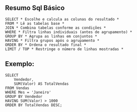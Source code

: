 

## Resumo Sql Básico
    SELECT * Escolhe e calcula as colunas do resultado *
    FROM * Lê as tabelas base *
    JOIN * Combina tabelas conforme as condições *
    WHERE * Filtra linhas individuais (antes de agrupamento) *
    GROUP BY * Agrupa as linhas em conjuntos *
    HAVING * Filtra grupos após o agrupamento *
    ORDER BY * Ordena o resultado final *
    LIMIT / TOP * Restringe o número de linhas mostradas * 

## Exemplo:
    SELECT 
        Vendedor,
        SUM(Valor) AS TotalVendas
    FROM Vendas
    WHERE Mes = 'Janeiro'
    GROUP BY Vendedor
    HAVING SUM(Valor) > 1000
    ORDER BY TotalVendas DESC;

